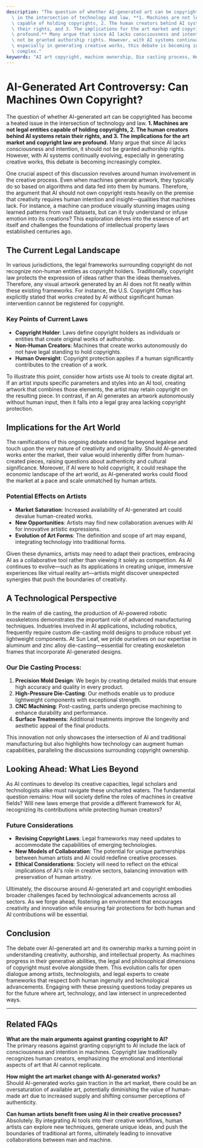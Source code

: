 ```yaml
---
description: "The question of whether AI-generated art can be copyrighted has become a heated issue\
  \ in the intersection of technology and law. **1. Machines are not legal entities\
  \ capable of holding copyrights, 2. The human creators behind AI systems retain\
  \ their rights, and 3. The implications for the art market and copyright law are\
  \ profound.** Many argue that since AI lacks consciousness and intention, it should\
  \ not be granted authorship rights. However, with AI systems continually evolving,\
  \ especially in generating creative works, this debate is becoming increasingly\
  \ complex."
keywords: "AI art copyright, machine ownership, Die casting process, Heat dissipation structure"
---
```

# AI-Generated Art Controversy: Can Machines Own Copyright?

The question of whether AI-generated art can be copyrighted has become a heated issue in the intersection of technology and law. **1. Machines are not legal entities capable of holding copyrights, 2. The human creators behind AI systems retain their rights, and 3. The implications for the art market and copyright law are profound.** Many argue that since AI lacks consciousness and intention, it should not be granted authorship rights. However, with AI systems continually evolving, especially in generating creative works, this debate is becoming increasingly complex.

One crucial aspect of this discussion revolves around human involvement in the creative process. Even when machines generate artwork, they typically do so based on algorithms and data fed into them by humans. Therefore, the argument that AI should not own copyright rests heavily on the premise that creativity requires human intention and insight—qualities that machines lack. For instance, a machine can produce visually stunning images using learned patterns from vast datasets, but can it truly understand or infuse emotion into its creations? This exploration delves into the essence of art itself and challenges the foundations of intellectual property laws established centuries ago.

## The Current Legal Landscape 

In various jurisdictions, the legal frameworks surrounding copyright do not recognize non-human entities as copyright holders. Traditionally, copyright law protects the expression of ideas rather than the ideas themselves. Therefore, any visual artwork generated by an AI does not fit neatly within these existing frameworks. For instance, the U.S. Copyright Office has explicitly stated that works created by AI without significant human intervention cannot be registered for copyright.

### Key Points of Current Laws

- **Copyright Holder**: Laws define copyright holders as individuals or entities that create original works of authorship.
- **Non-Human Creators**: Machines that create works autonomously do not have legal standing to hold copyrights.
- **Human Oversight**: Copyright protection applies if a human significantly contributes to the creation of a work.

To illustrate this point, consider how artists use AI tools to create digital art. If an artist inputs specific parameters and styles into an AI tool, creating artwork that combines those elements, the artist may retain copyright on the resulting piece. In contrast, if an AI generates an artwork autonomously without human input, then it falls into a legal gray area lacking copyright protection.

## Implications for the Art World 

The ramifications of this ongoing debate extend far beyond legalese and touch upon the very nature of creativity and originality. Should AI-generated works enter the market, their value would inherently differ from human-created pieces, raising questions about authenticity and cultural significance. Moreover, if AI were to hold copyright, it could reshape the economic landscape of the art world, as AI-generated works could flood the market at a pace and scale unmatched by human artists.

### Potential Effects on Artists

- **Market Saturation**: Increased availability of AI-generated art could devalue human-created works.
- **New Opportunities**: Artists may find new collaboration avenues with AI for innovative artistic expressions.
- **Evolution of Art Forms**: The definition and scope of art may expand, integrating technology into traditional forms.

Given these dynamics, artists may need to adapt their practices, embracing AI as a collaborative tool rather than viewing it solely as competition. As AI continues to evolve—such as its applications in creating unique, immersive experiences like virtual reality art—artists might discover unexpected synergies that push the boundaries of creativity.

## A Technological Perspective 

In the realm of die casting, the production of AI-powered robotic exoskeletons demonstrates the important role of advanced manufacturing techniques. Industries involved in AI applications, including robotics, frequently require custom die-casting mold designs to produce robust yet lightweight components. At Sun Leaf, we pride ourselves on our expertise in aluminum and zinc alloy die-casting—essential for creating exoskeleton frames that incorporate AI-generated designs. 

### Our Die Casting Process:

1. **Precision Mold Design**: We begin by creating detailed molds that ensure high accuracy and quality in every product.
2. **High-Pressure Die-Casting**: Our methods enable us to produce lightweight components with exceptional strength.
3. **CNC Machining**: Post-casting, parts undergo precise machining to enhance durability and performance.
4. **Surface Treatments**: Additional treatments improve the longevity and aesthetic appeal of the final products.

This innovation not only showcases the intersection of AI and traditional manufacturing but also highlights how technology can augment human capabilities, paralleling the discussions surrounding copyright ownership.

## Looking Ahead: What Lies Beyond 

As AI continues to develop its creative capacities, legal scholars and technologists alike must navigate these uncharted waters. The fundamental question remains: How will society define the roles of machines in creative fields? Will new laws emerge that provide a different framework for AI, recognizing its contributions while protecting human creators?

### Future Considerations

- **Revising Copyright Laws**: Legal frameworks may need updates to accommodate the capabilities of emerging technologies.
- **New Models of Collaboration**: The potential for unique partnerships between human artists and AI could redefine creative processes.
- **Ethical Considerations**: Society will need to reflect on the ethical implications of AI's role in creative sectors, balancing innovation with preservation of human artistry.

Ultimately, the discourse around AI-generated art and copyright embodies broader challenges faced by technological advancements across all sectors. As we forge ahead, fostering an environment that encourages creativity and innovation while ensuring fair protections for both human and AI contributions will be essential.

## Conclusion 

The debate over AI-generated art and its ownership marks a turning point in understanding creativity, authorship, and intellectual property. As machines progress in their generative abilities, the legal and philosophical dimensions of copyright must evolve alongside them. This evolution calls for open dialogue among artists, technologists, and legal experts to create frameworks that respect both human ingenuity and technological advancements. Engaging with these pressing questions today prepares us for the future where art, technology, and law intersect in unprecedented ways.

---

## Related FAQs

**What are the main arguments against granting copyright to AI?**  
The primary reasons against granting copyright to AI include the lack of consciousness and intention in machines. Copyright law traditionally recognizes human creators, emphasizing the emotional and intentional aspects of art that AI cannot replicate.

**How might the art market change with AI-generated works?**  
Should AI-generated works gain traction in the art market, there could be an oversaturation of available art, potentially diminishing the value of human-made art due to increased supply and shifting consumer perceptions of authenticity.

**Can human artists benefit from using AI in their creative processes?**  
Absolutely. By integrating AI tools into their creative workflows, human artists can explore new techniques, generate unique ideas, and push the boundaries of traditional art forms, ultimately leading to innovative collaborations between man and machine.
